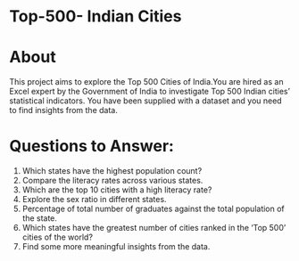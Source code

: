 # Top-500- Indian Cities

# About
This project aims to explore the Top 500 Cities of India.You are hired as an Excel expert by the Government of India to investigate Top 500 Indian cities’ statistical indicators. You have been supplied with a dataset and you need to find insights from the data.

# Questions to Answer:

1. Which states have the highest population count?
2. Compare the literacy rates across various states.
3. Which are the top 10 cities with a high literacy rate?
4. Explore the sex ratio in different states.
5. Percentage of total number of graduates against the total population of the state.
6. Which states have the greatest number of cities ranked in the ‘Top 500’ cities of the world?
7. Find some more meaningful insights from the data.
